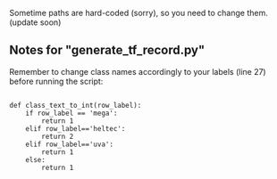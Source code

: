 Sometime paths are hard-coded (sorry), so you need to change them. (update soon)

## Notes for "generate_tf_record.py"

Remember to change class names accordingly to your labels (line 27) before running the script:

<pre><code>
def class_text_to_int(row_label):
    if row_label == 'mega':
        return 1
    elif row_label=='heltec':
        return 2
    elif row_label=='uva':
        return 1
    else:
        return 1
</code> </pre>